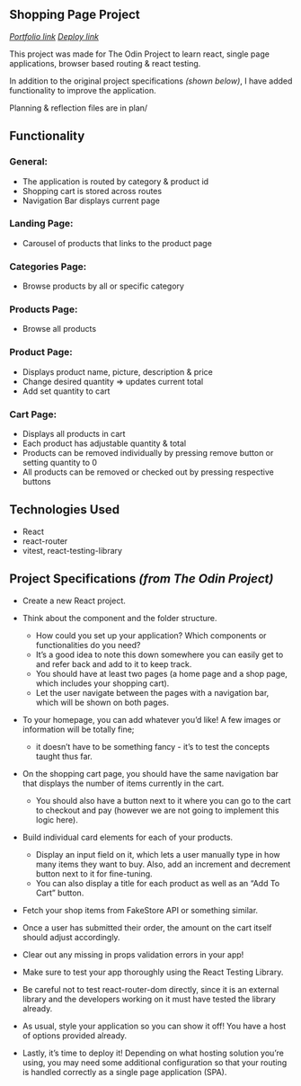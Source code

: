 ## **Shopping Page Project**

_[Portfolio link](https://sang53.github.io)_
_[Deploy link](https://sang53.github.io/ShoppingPage/)_

This project was made for The Odin Project to learn react, single page applications, browser based routing & react testing.

In addition to the original project specifications _(shown below)_, I have added functionality to improve the application.

Planning & reflection files are in plan/

## **Functionality**

### General:

- The application is routed by category & product id
- Shopping cart is stored across routes
- Navigation Bar displays current page

### Landing Page:

- Carousel of products that links to the product page

### Categories Page:

- Browse products by all or specific category

### Products Page:

- Browse all products

### Product Page:

- Displays product name, picture, description & price
- Change desired quantity => updates current total
- Add set quantity to cart

### Cart Page:

- Displays all products in cart
- Each product has adjustable quantity & total
- Products can be removed individually by pressing remove button or setting quantity to 0
- All products can be removed or checked out by pressing respective buttons

## **Technologies Used**

- React
- react-router
- vitest, react-testing-library

## **Project Specifications** _(from The Odin Project)_

- Create a new React project.

- Think about the component and the folder structure.

  - How could you set up your application? Which components or functionalities do you need?
  - It’s a good idea to note this down somewhere you can easily get to and refer back and add to it to keep track.
  - You should have at least two pages (a home page and a shop page, which includes your shopping cart).
  - Let the user navigate between the pages with a navigation bar, which will be shown on both pages.

- To your homepage, you can add whatever you’d like! A few images or information will be totally fine;

  - it doesn’t have to be something fancy - it’s to test the concepts taught thus far.

- On the shopping cart page, you should have the same navigation bar that displays the number of items currently in the cart.

  - You should also have a button next to it where you can go to the cart to checkout and pay (however we are not going to implement this logic here).

- Build individual card elements for each of your products.

  - Display an input field on it, which lets a user manually type in how many items they want to buy. Also, add an increment and decrement button next to it for fine-tuning.
  - You can also display a title for each product as well as an “Add To Cart” button.

- Fetch your shop items from FakeStore API or something similar.
- Once a user has submitted their order, the amount on the cart itself should adjust accordingly.
- Clear out any missing in props validation errors in your app!
- Make sure to test your app thoroughly using the React Testing Library.
- Be careful not to test react-router-dom directly, since it is an external library and the developers working on it must have tested the library already.
- As usual, style your application so you can show it off! You have a host of options provided already.
- Lastly, it’s time to deploy it! Depending on what hosting solution you’re using, you may need some additional configuration so that your routing is handled correctly as a single page application (SPA).
